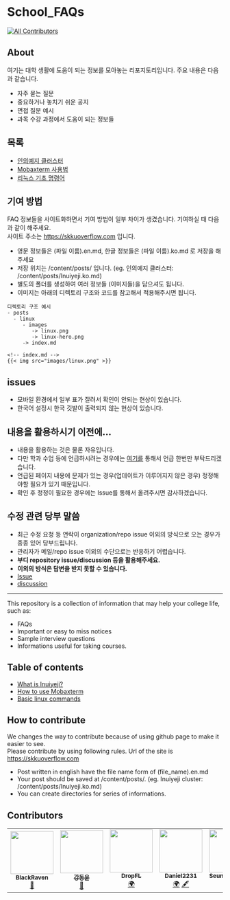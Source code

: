 # School_FAQs
<!-- ALL-CONTRIBUTORS-BADGE:START - Do not remove or modify this section -->
[![All Contributors](https://img.shields.io/badge/all_contributors-6-orange.svg?style=flat-square)](#contributors-)
<!-- ALL-CONTRIBUTORS-BADGE:END -->

## About

여기는 대학 생활에 도움이 되는 정보를 모아놓는 리포지토리입니다. 주요 내용은 다음과 같습니다.

* 자주 묻는 질문
* 중요하거나 놓치기 쉬운 공지
* 면접 질문 예시
* 과목 수강 과정에서 도움이 되는 정보들     

## 목록
- [인의예지 클러스터](/content/posts/Inuiyeji.ko.md)
- [Mobaxterm 사용법](/content/posts/mobaxterm.ko.md)
- [리눅스 기초 명령어](/content/posts/linux/list.ko.md)


## 기여 방법

FAQ 정보들을 사이트화하면서 기여 방법이 일부 차이가 생겼습니다. 기여하실 때 다음과 같이 해주세요.     
사이트 주소는 https://skkuoverflow.com 입니다.

- 영문 정보들은 (파일 이름).en.md, 한글 정보들은 (파일 이름).ko.md 로 저장을 해주세요
- 저장 위치는 /content/posts/ 입니다. (eg. 인의예지 클러스터: /content/posts/Inuiyeji.ko.md)
- 별도의 폴더를 생성하여 여러 정보들 (이미지들)을 담으셔도 됩니다.
- 이미지는 아래의 디렉토리 구조와 코드를 참고해서 적용해주시면 됩니다.     
```
디렉토리 구조 예시
- posts
  - linux
     - images
        -> linux.png
        -> linux-hero.png
     -> index.md
```

```
<!-- index.md -->
{{< img src="images/linux.png" >}}
```


## issues
- 모바일 환경에서 일부 표가 잘려서 확인이 안되는 현상이 있습니다.
- 한국어 설정시 한국 깃발이 출력되지 않는 현상이 있습니다.


## 내용을 활용하시기 이전에...
- 내용을 활용하는 것은 물론 자유입니다.
- 다만 학과 수업 등에 언급하시려는 경우에는 [여기를](https://github.com/SKKU-SWForum/School_FAQs/discussions/28) 통해서 언급 한번만 부탁드리겠습니다.
- 언급된 페이지 내용에 문제가 있는 경우(업데이트가 이루어지지 않은 경우) 정정해야할 필요가 있기 때문입니다.
- 확인 후 정정이 필요한 경우에는 Issue를 통해서 올려주시면 감사하겠습니다.


## 수정 관련 당부 말씀
- 최근 수정 요청 등 연락이 organization/repo issue 이외의 방식으로 오는 경우가 종종 있어 당부드립니다.
- 관리자가 메일/repo issue 이외의 수단으로는 반응하기 어렵습니다.
- **부디 repository issue/discussion 등을 활용해주세요.**
- **이외의 방식은 답변을 받지 못할 수 있습니다.**
- [Issue](https://github.com/SKKU-SWForum/School_FAQs/issues)
- [discussion](https://github.com/SKKU-SWForum/School_FAQs/discussions/28)
--------------------

This repository is a collection of information that may help your college life, such as:

* FAQs
* Important or easy to miss notices
* Sample interview questions
* Informations useful for taking courses.

## Table of contents
- [What is Inuiyeji?](/content/posts/Inuiyeji.en.md)
- [How to use Mobaxterm](/content/posts/mobaxterm.en.md)
- [Basic linux commands](/content/posts/linux/list.en.md)


## How to contribute

We changes the way to contribute because of using github page to make it easier to see.     
Please contribute by using following rules. Url of the site is https://skkuoverflow.com

- Post written in english have the file name form of (file_name).en.md
- Your post should be saved at /content/posts/. (eg. Inuiyeji cluster: /content/posts/Inuiyeji.ko.md)
- You can create directories for series of informations.

## Contributors

<!-- ALL-CONTRIBUTORS-LIST:START - Do not remove or modify this section -->
<!-- prettier-ignore-start -->
<!-- markdownlint-disable -->
<table>
  <tr>
    <td align="center"><a href="https://github.com/raven724"><img src="https://avatars.githubusercontent.com/u/39472872?v=4?s=100" width="100px;" alt=""/><br /><sub><b>BlackRaven</b></sub></a><br /><a href="#projectManagement-raven724" title="Project Management">📆</a></td>
    <td align="center"><a href="https://kdy1.github.io"><img src="https://avatars.githubusercontent.com/u/29931815?v=4?s=100" width="100px;" alt=""/><br /><sub><b>강동윤</b></sub></a><br /><a href="https://github.com/SKKU-SWForum/School_FAQs/commits?author=kdy1" title="Documentation">📖</a></td>
    <td align="center"><a href="http://dropfl.github.io/docs/"><img src="https://avatars.githubusercontent.com/u/18409052?v=4?s=100" width="100px;" alt=""/><br /><sub><b>DropFL</b></sub></a><br /><a href="#translation-dropfl" title="Translation">🌍</a></td>
    <td align="center"><a href="https://youturn.tech/"><img src="https://avatars.githubusercontent.com/u/39212398?v=4?s=100" width="100px;" alt=""/><br /><sub><b>Daniel2231</b></sub></a><br /><a href="#translation-daniel2231" title="Translation">🌍</a> <a href="#content-daniel2231" title="Content">🖋</a></td>
    <td align="center"><a href="https://github.com/nhjbest22"><img src="https://avatars.githubusercontent.com/u/67857712?v=4?s=100" width="100px;" alt=""/><br /><sub><b>Seungmin Nam</b></sub></a><br /><a href="#example-nhjbest22" title="Examples">💡</a> <a href="#content-nhjbest22" title="Content">🖋</a></td>
    <td align="center"><a href=""><img src="https://postfiles.pstatic.net/20120209_101/i_coon_1328764363237e9JiX_JPEG/%C5%B8%BF%E4.jpg?type=w2" width="100px;" alt=""/><br /><sub><b>Tayo</b></sub></a><br /><a href="#example-nhjbest22" title="Examples">💡</a> <a href="#content-tayo" title="Content">🖋</a></td>
  </tr>
</table>

<!-- markdownlint-restore -->
<!-- prettier-ignore-end -->

<!-- ALL-CONTRIBUTORS-LIST:END -->

